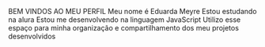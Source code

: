 BEM VINDOS AO MEU PERFIL
Meu nome é Eduarda Meyre
Estou estudando na alura 
Estou me desenvolvendo na linguagem JavaScript 
Utilizo esse espaço para minha organização e compartilhamento dos meu projetos desenvolvidos 
